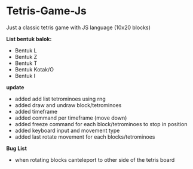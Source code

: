 # Tetris-Game-Js
Just a classic tetris game with JS language (10x20 blocks)

**List bentuk balok:**
- Bentuk L
- Bentuk Z
- Bentuk T
- Bentuk Kotak/O
- Bentuk I

**update**
- added add list tetrominoes using rng
- added draw and undraw block/tetrominoes
- added timeframe
- added command per timeframe (move down)
- added freeze command for each block/tetrominoes to stop in position
- added keyboard input and movement type
- added last rotate movement for each blocks/tetrominoes

**Bug List**
- when rotating blocks canteleport to other side of the tetris board
